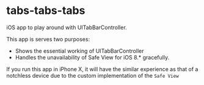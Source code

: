 # tabs-tabs-tabs
iOS app to play around with UITabBarController.


This app is serves two purposes:
- Shows the essential working of UITabBarController
- Handles the unavailability of Safe View for iOS 8.* gracefully.

If you run this app in iPhone X, it will have the similar experience as that of a notchless device due to the custom implementation of the `Safe View`

